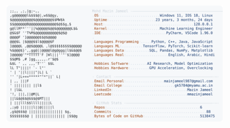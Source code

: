 <picture>
  <source srcset="https://raw.githubusercontent.com/mmazinjameel/mmazinjameel/main/dark_mode.svg?v=1740802285" media="(prefers-color-scheme: dark)">
  <img src="https://raw.githubusercontent.com/mmazinjameel/mmazinjameel/main/light_mode.svg?v=1740802285">
</picture>
